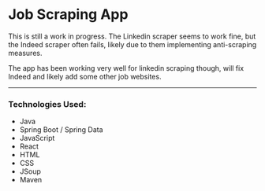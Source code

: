 # Job Scraping App

This is still a work in progress. The Linkedin scraper seems to work fine, but the Indeed scraper often fails,
likely due to them implementing anti-scraping measures.

The app has been working very well for linkedin scraping though, will fix Indeed and likely add some other job websites.

---

### Technologies Used:
- Java
- Spring Boot / Spring Data
- JavaScript
- React
- HTML
- CSS
- JSoup
- Maven
